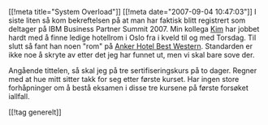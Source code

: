 [[!meta  title="System Overload"]]
[[!meta  date="2007-09-04 10:47:03"]]
I siste liten så kom bekreftelsen på at man har faktisk blitt registrert som deltager på IBM Business Partner Summit 2007. Min kollega <a href="http://www.lotto-kim.net/">Kim</a> har jobbet hardt med å finne ledige hotellrom i Oslo fra i kveld til og med Torsdag. Til slutt så fant han noen "rom" på <a href="http://www.anker-hotel.no/">Anker Hotel Best Western</a>. Standarden er ikke noe å skryte av etter det jeg har funnet ut, men vi skal bare sove der.

Angående tittelen, så skal jeg på tre sertifiseringskurs på to dager. Regner med at hue mitt sitter takk for seg etter første kurset. Har ingen store forhåpninger om å bestå eksamen i disse tre kursene på første forsøket iallfall.

[[!tag  generelt]]